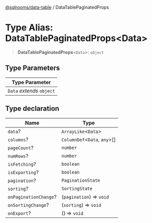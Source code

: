 [@sqlrooms/data-table](../index.md) / DataTablePaginatedProps

# Type Alias: DataTablePaginatedProps\<Data\>

> **DataTablePaginatedProps**\<`Data`\>: `object`

## Type Parameters

| Type Parameter |
| ------ |
| `Data` *extends* `object` |

## Type declaration

| Name | Type |
| ------ | ------ |
| <a id="data"></a> `data`? | `ArrayLike`\<`Data`\> |
| <a id="columns"></a> `columns`? | `ColumnDef`\<`Data`, `any`\>[] |
| <a id="pagecount"></a> `pageCount`? | `number` |
| <a id="numrows"></a> `numRows`? | `number` |
| <a id="isfetching"></a> `isFetching`? | `boolean` |
| <a id="isexporting"></a> `isExporting`? | `boolean` |
| <a id="pagination"></a> `pagination`? | `PaginationState` |
| <a id="sorting"></a> `sorting`? | `SortingState` |
| <a id="onpaginationchange"></a> `onPaginationChange`? | (`pagination`) => `void` |
| <a id="onsortingchange"></a> `onSortingChange`? | (`sorting`) => `void` |
| <a id="onexport"></a> `onExport`? | () => `void` |
